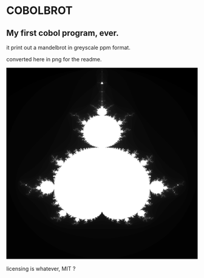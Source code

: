 # COBOLBROT

## My first cobol program, ever.

it print out a mandelbrot in greyscale ppm format.

converted here in png for the readme.

![image](mandel.png)

licensing is whatever, MIT ?